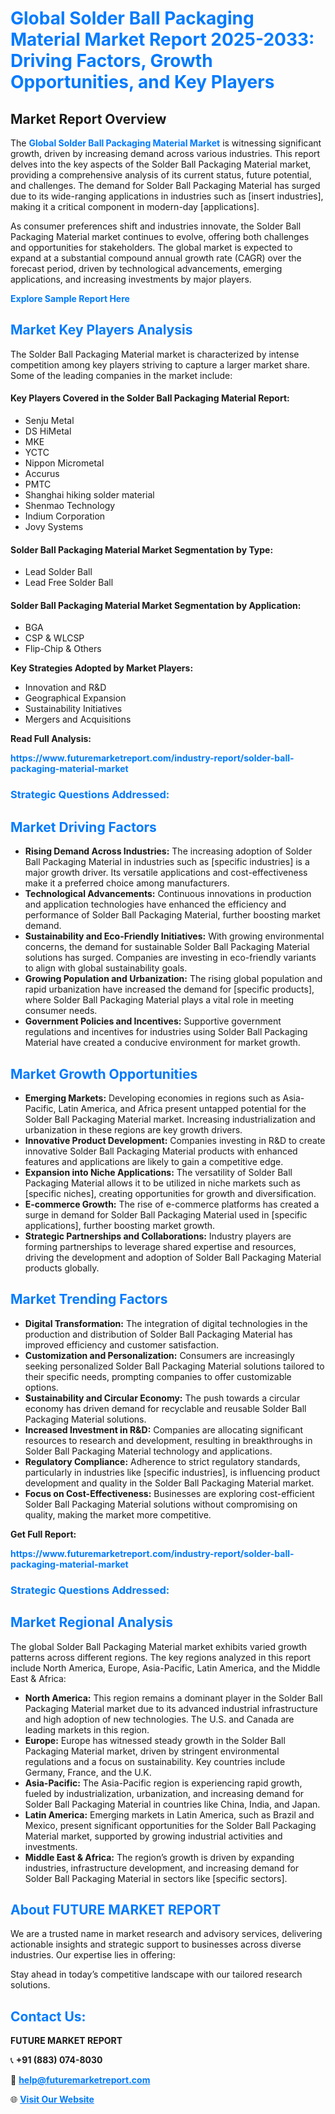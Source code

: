 <h1 style="color: #007BFF;">Global Solder Ball Packaging Material Market Report 2025-2033: Driving Factors, Growth Opportunities, and Key Players</h1>

<section id="overview">
<h2>Market Report Overview</h2>
<p>The <a href="https://www.futuremarketreport.com/industry-report/solder-ball-packaging-material-market" style="color: #007BFF; text-decoration: none;"><strong>Global Solder Ball Packaging Material Market</strong></a> is witnessing significant growth, driven by increasing demand across various industries. This report delves into the key aspects of the Solder Ball Packaging Material market, providing a comprehensive analysis of its current status, future potential, and challenges. The demand for Solder Ball Packaging Material has surged due to its wide-ranging applications in industries such as [insert industries], making it a critical component in modern-day [applications].</p>
<p>As consumer preferences shift and industries innovate, the Solder Ball Packaging Material market continues to evolve, offering both challenges and opportunities for stakeholders. The global market is expected to expand at a substantial compound annual growth rate (CAGR) over the forecast period, driven by technological advancements, emerging applications, and increasing investments by major players.</p>
</section>

<section id="overview">
<p><a href="https://www.futuremarketreport.com/request-sample/reportId=42869" style="color: #007BFF; text-decoration: none;"><strong>Explore Sample Report Here</strong></a></p>
</section>

<section id="key-players">
<h2 style="color: #007BFF;">Market Key Players Analysis</h2>
<p>The Solder Ball Packaging Material market is characterized by intense competition among key players striving to capture a larger market share. Some of the leading companies in the market include:</p>
<h4>Key Players Covered in the Solder Ball Packaging Material Report:</h4>
<ul><li>Senju Metal</li><li>DS HiMetal</li><li>MKE</li><li>YCTC</li><li>Nippon Micrometal</li><li>Accurus</li><li>PMTC</li><li>Shanghai hiking solder material</li><li>Shenmao Technology</li><li>Indium Corporation</li><li>Jovy Systems</li></ul>
<h4>Solder Ball Packaging Material Market Segmentation by Type:</h4>
<ul><li>Lead Solder Ball</li><li>Lead Free Solder Ball</li></ul>

<h4>Solder Ball Packaging Material Market Segmentation by Application:</h4>
<ul><li>BGA</li><li>CSP &amp; WLCSP</li><li>Flip-Chip &amp; Others</li></ul>
<p><strong>Key Strategies Adopted by Market Players:</strong></p>
<ul>
<li>Innovation and R&D</li>
<li>Geographical Expansion</li>
<li>Sustainability Initiatives</li>
<li>Mergers and Acquisitions</li>
</ul>
</section>

<section>
<p><strong>Read Full Analysis: </strong></p><a href="https://www.futuremarketreport.com/industry-report/solder-ball-packaging-material-market" style="color: #007BFF; text-decoration: none;"><strong>https://www.futuremarketreport.com/industry-report/solder-ball-packaging-material-market</strong></a>
<h3 style="color: #007BFF;">Strategic Questions Addressed:</h3>
</section>

<section id="driving-factors">
<h2 style="color: #007BFF;">Market Driving Factors</h2>
<ul>
<li><strong>Rising Demand Across Industries:</strong> The increasing adoption of Solder Ball Packaging Material in industries such as [specific industries] is a major growth driver. Its versatile applications and cost-effectiveness make it a preferred choice among manufacturers.</li>
<li><strong>Technological Advancements:</strong> Continuous innovations in production and application technologies have enhanced the efficiency and performance of Solder Ball Packaging Material, further boosting market demand.</li>
<li><strong>Sustainability and Eco-Friendly Initiatives:</strong> With growing environmental concerns, the demand for sustainable Solder Ball Packaging Material solutions has surged. Companies are investing in eco-friendly variants to align with global sustainability goals.</li>
<li><strong>Growing Population and Urbanization:</strong> The rising global population and rapid urbanization have increased the demand for [specific products], where Solder Ball Packaging Material plays a vital role in meeting consumer needs.</li>
<li><strong>Government Policies and Incentives:</strong> Supportive government regulations and incentives for industries using Solder Ball Packaging Material have created a conducive environment for market growth.</li>
</ul>
</section>

<section id="growth-opportunities">
<h2 style="color: #007BFF;">Market Growth Opportunities</h2>
<ul>
<li><strong>Emerging Markets:</strong> Developing economies in regions such as Asia-Pacific, Latin America, and Africa present untapped potential for the Solder Ball Packaging Material market. Increasing industrialization and urbanization in these regions are key growth drivers.</li>
<li><strong>Innovative Product Development:</strong> Companies investing in R&D to create innovative Solder Ball Packaging Material products with enhanced features and applications are likely to gain a competitive edge.</li>
<li><strong>Expansion into Niche Applications:</strong> The versatility of Solder Ball Packaging Material allows it to be utilized in niche markets such as [specific niches], creating opportunities for growth and diversification.</li>
<li><strong>E-commerce Growth:</strong> The rise of e-commerce platforms has created a surge in demand for Solder Ball Packaging Material used in [specific applications], further boosting market growth.</li>
<li><strong>Strategic Partnerships and Collaborations:</strong> Industry players are forming partnerships to leverage shared expertise and resources, driving the development and adoption of Solder Ball Packaging Material products globally.</li>
</ul>
</section>

<section id="trending-factors">
<h2 style="color: #007BFF;">Market Trending Factors</h2>
<ul>
<li><strong>Digital Transformation:</strong> The integration of digital technologies in the production and distribution of Solder Ball Packaging Material has improved efficiency and customer satisfaction.</li>
<li><strong>Customization and Personalization:</strong> Consumers are increasingly seeking personalized Solder Ball Packaging Material solutions tailored to their specific needs, prompting companies to offer customizable options.</li>
<li><strong>Sustainability and Circular Economy:</strong> The push towards a circular economy has driven demand for recyclable and reusable Solder Ball Packaging Material solutions.</li>
<li><strong>Increased Investment in R&D:</strong> Companies are allocating significant resources to research and development, resulting in breakthroughs in Solder Ball Packaging Material technology and applications.</li>
<li><strong>Regulatory Compliance:</strong> Adherence to strict regulatory standards, particularly in industries like [specific industries], is influencing product development and quality in the Solder Ball Packaging Material market.</li>
<li><strong>Focus on Cost-Effectiveness:</strong> Businesses are exploring cost-efficient Solder Ball Packaging Material solutions without compromising on quality, making the market more competitive.</li>
</ul>
</section>

<section>
<p><strong>Get Full Report: </strong></p><a href="https://www.futuremarketreport.com/industry-report/solder-ball-packaging-material-market" style="color: #007BFF; text-decoration: none;"><strong>https://www.futuremarketreport.com/industry-report/solder-ball-packaging-material-market</strong></a>
<h3 style="color: #007BFF;">Strategic Questions Addressed:</h3>
</section>


<section id="regional-analysis">
<h2 style="color: #007BFF;">Market Regional Analysis</h2>
<p>The global Solder Ball Packaging Material market exhibits varied growth patterns across different regions. The key regions analyzed in this report include North America, Europe, Asia-Pacific, Latin America, and the Middle East & Africa:</p>
<ul>
<li><strong>North America:</strong> This region remains a dominant player in the Solder Ball Packaging Material market due to its advanced industrial infrastructure and high adoption of new technologies. The U.S. and Canada are leading markets in this region.</li>
<li><strong>Europe:</strong> Europe has witnessed steady growth in the Solder Ball Packaging Material market, driven by stringent environmental regulations and a focus on sustainability. Key countries include Germany, France, and the U.K.</li>
<li><strong>Asia-Pacific:</strong> The Asia-Pacific region is experiencing rapid growth, fueled by industrialization, urbanization, and increasing demand for Solder Ball Packaging Material in countries like China, India, and Japan.</li>
<li><strong>Latin America:</strong> Emerging markets in Latin America, such as Brazil and Mexico, present significant opportunities for the Solder Ball Packaging Material market, supported by growing industrial activities and investments.</li>
<li><strong>Middle East & Africa:</strong> The region’s growth is driven by expanding industries, infrastructure development, and increasing demand for Solder Ball Packaging Material in sectors like [specific sectors].</li>
</ul>
</section>

<footer>
<h2 style="color: #007BFF;">About FUTURE MARKET REPORT</h2>
<p>We are a trusted name in market research and advisory services, delivering actionable insights and strategic support to businesses across diverse industries. Our expertise lies in offering:</p>

<p>Stay ahead in today’s competitive landscape with our tailored research solutions.</p>

<h2 style="color: #007BFF;">Contact Us:</h2>
<p><strong>FUTURE MARKET REPORT</strong></p>
<p>📞 <strong>+91 (883) 074-8030</strong></p>
<p>📧 <strong><a href="mailto:help@futuremarketreport.com" style="color: #007BFF;">help@futuremarketreport.com</a></strong></p>
<p>🌐 <strong><a href="https://www.futuremarketreport.com/" style="color: #007BFF;">Visit Our Website</a></strong></p>
</footer>